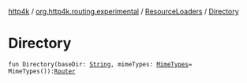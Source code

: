[http4k](../../index.md) / [org.http4k.routing.experimental](../index.md) / [ResourceLoaders](index.md) / [Directory](./-directory.md)

# Directory

`fun Directory(baseDir: `[`String`](https://kotlinlang.org/api/latest/jvm/stdlib/kotlin/-string/index.html)`, mimeTypes: `[`MimeTypes`](../../org.http4k.core/-mime-types/index.md)` = MimeTypes()): `[`Router`](../../org.http4k.routing/-router/index.md)